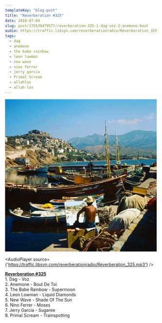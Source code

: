 ```yaml
---
templateKey: "blog-post"
title: "Reverberation #325"
date: 2018-07-04
slug: post/175539479577/reverberation-325-1-dag-voz-2-anemone-bout
audio: https://traffic.libsyn.com/reverberationradio/Reverberation_325.mp3
tags:
  - dag
  - anemone
  - the babe rainbow
  - leon lowman
  - new wave
  - nino ferrer
  - jerry garcia
  - Primal Scream
  - allahlas
  - allah-las
---
```


![Reverberation #325](../images/d845c08c395daf5909c872dfa620b24c620cbee543bb1fb780cb2a78e740d1b4.jpg)

<AudioPlayer source={'https://traffic.libsyn.com/reverberationradio/Reverberation_325.mp3'} />

<p><a href="https://traffic.libsyn.com/reverberationradio/Reverberation_325.mp3"><b>Reverberation #325</b></a><br />1. Dag - Voz<br />2. Anemone - Bout De Toi<br />3. The Babe Rainbow - Supermoon<br />4. Leon Lowman - Liquid Diamonds<br />5. New Wave - Shade Of The Sun<br />6. Nino Ferrer - Moses<br />7. Jerry Garcia - Sugaree<br />8. Primal Scream - Trainspotting</p>
